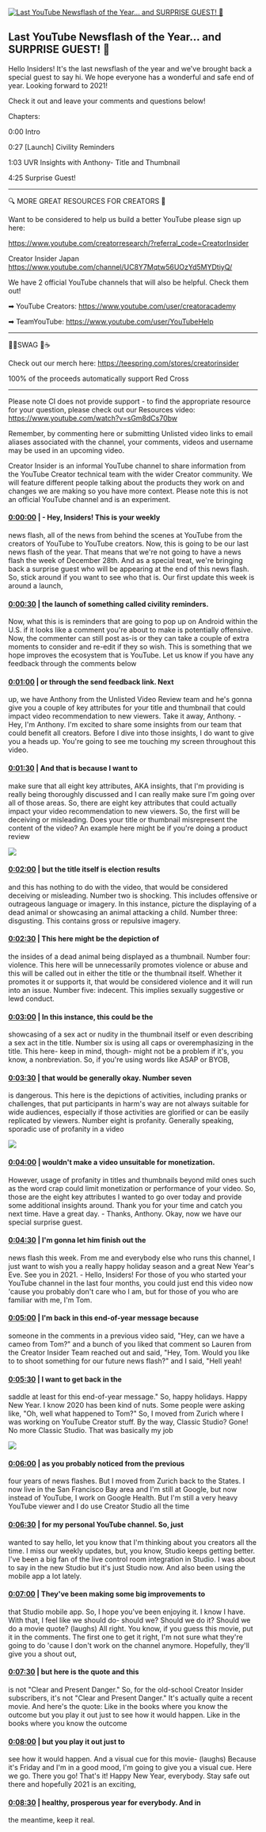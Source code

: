 [![Last YouTube Newsflash of the Year... and SURPRISE GUEST! 🤭](https://i.ytimg.com/vi/idLrc_rD0Rk/maxresdefault.jpg)](https://www.youtube.com/watch?v=idLrc_rD0Rk)

## Last YouTube Newsflash of the Year... and SURPRISE GUEST! 🤭

Hello Insiders! It's the last newsflash of the year and we've brought back a special guest to say hi. We hope everyone has a wonderful and safe end of year. Looking forward to 2021!



Check it out and leave your comments and questions below!



Chapters:



0:00 Intro

0:27 [Launch] Civility Reminders

1:03 UVR Insights with Anthony- Title and Thumbnail

4:25 Surprise Guest!



-------------------------------------------



🔍 MORE GREAT RESOURCES FOR CREATORS 🔎



Want to be considered to help us build a better YouTube please sign up here: 

https://www.youtube.com/creatorresearch/?referral_code=CreatorInsider



Creator Insider Japan https://www.youtube.com/channel/UC8Y7Mqtw56UOzYd5MYDtiyQ/



We have 2 official YouTube channels that will also be helpful. Check them out! 



➡ YouTube Creators: https://www.youtube.com/user/creatoracademy



➡ TeamYouTube: https://www.youtube.com/user/YouTubeHelp



-------------------------------------------



👕👚SWAG 🎽☕



Check out our merch here: https://teespring.com/stores/creatorinsider



100% of the proceeds automatically support Red Cross



-------------------------------------------

Please note CI does not provide support - to find the appropriate resource for your question, please check out our Resources video: https://www.youtube.com/watch?v=sGm8dCs70bw



Remember, by commenting here or submitting Unlisted video links to email aliases associated with the channel, your comments, videos and username may be used in an upcoming video.



Creator Insider is an informal YouTube channel to share information from the YouTube Creator technical team with the wider Creator community. We will feature different people talking about the products they work on and changes we are making so you have more context. Please note this is not an official YouTube channel and is an experiment.



#### [0:00:00](https://www.youtube.com/watch?v=idLrc_rD0Rk&t=0) |  - Hey, Insiders! This is your weekly

news flash, all of the news from behind the scenes at YouTube from the creators of YouTube to YouTube creators. Now, this is going to be our last news flash of the year. That means that we're not going to have a news flash the week of December 28th. And as a special treat, we're bringing back a surprise guest who will be appearing at the end of this news flash. So, stick around if you want to see who that is. Our first update this week is around a launch,  

#### [0:00:30](https://www.youtube.com/watch?v=idLrc_rD0Rk&t=30) |  the launch of something called civility reminders.

Now, what this is is reminders that are going to pop up on Android within the U.S. if it looks like a comment you're about to make is potentially offensive. Now, the commenter can still post as-is or they can take a couple of extra moments to consider and re-edit if they so wish. This is something that we hope improves the ecosystem that is YouTube. Let us know if you have any feedback through the comments below  

#### [0:01:00](https://www.youtube.com/watch?v=idLrc_rD0Rk&t=60) |  or through the send feedback link. Next

up, we have Anthony from the Unlisted Video Review team and he's gonna give you a couple of key attributes for your title and thumbnail that could impact video recommendation to new viewers. Take it away, Anthony. - Hey, I'm Anthony. I'm excited to share some insights from our team that could benefit all creators. Before I dive into those insights, I do want to give you a heads up. You're going to see me touching my screen throughout this video.  

#### [0:01:30](https://www.youtube.com/watch?v=idLrc_rD0Rk&t=90) |  And that is because I want to

make sure that all eight key attributes, AKA insights, that I'm providing is really being thoroughly discussed and I can really make sure I'm going over all of those areas. So, there are eight key attributes that could actually impact your video recommendation to new viewers. So, the first will be deceiving or misleading. Does your title or thumbnail misrepresent the content of the video? An example here might be if you're doing a product review  

![](https://i.ytimg.com/vi/idLrc_rD0Rk/maxres1.jpg)



#### [0:02:00](https://www.youtube.com/watch?v=idLrc_rD0Rk&t=120) |  but the title itself is election results

and this has nothing to do with the video, that would be considered deceiving or misleading. Number two is shocking. This includes offensive or outrageous language or imagery. In this instance, picture the displaying of a dead animal or showcasing an animal attacking a child. Number three: disgusting. This contains gross or repulsive imagery.  

#### [0:02:30](https://www.youtube.com/watch?v=idLrc_rD0Rk&t=150) |  This here might be the depiction of

the insides of a dead animal being displayed as a thumbnail. Number four: violence. This here will be unnecessarily promotes violence or abuse and this will be called out in either the title or the thumbnail itself. Whether it promotes it or supports it, that would be considered violence and it will run into an issue. Number five: indecent. This implies sexually suggestive or lewd conduct.  

#### [0:03:00](https://www.youtube.com/watch?v=idLrc_rD0Rk&t=180) |  In this instance, this could be the

showcasing of a sex act or nudity in the thumbnail itself or even describing a sex act in the title. Number six is using all caps or overemphasizing in the title. This here- keep in mind, though- might not be a problem if it's, you know, a nonbreviation. So, if you're using words like ASAP or BYOB,  

#### [0:03:30](https://www.youtube.com/watch?v=idLrc_rD0Rk&t=210) |  that would be generally okay. Number seven

is dangerous. This here is the depictions of activities, including pranks or challenges, that put participants in harm's way are not always suitable for wide audiences, especially if those activities are glorified or can be easily replicated by viewers. Number eight is profanity. Generally speaking, sporadic use of profanity in a video  

![](https://i.ytimg.com/vi/idLrc_rD0Rk/maxres2.jpg)



#### [0:04:00](https://www.youtube.com/watch?v=idLrc_rD0Rk&t=240) |  wouldn't make a video unsuitable for monetization.

However, usage of profanity in titles and thumbnails beyond mild ones such as the word crap could limit monetization or performance of your video. So, those are the eight key attributes I wanted to go over today and provide some additional insights around. Thank you for your time and catch you next time. Have a great day. - Thanks, Anthony. Okay, now we have our special surprise guest.  

#### [0:04:30](https://www.youtube.com/watch?v=idLrc_rD0Rk&t=270) |  I'm gonna let him finish out the

news flash this week. From me and everybody else who runs this channel, I just want to wish you a really happy holiday season and a great New Year's Eve. See you in 2021. - Hello, Insiders! For those of you who started your YouTube channel in the last four months, you could just end this video now 'cause you probably don't care who I am, but for those of you who are familiar with me, I'm Tom.  

#### [0:05:00](https://www.youtube.com/watch?v=idLrc_rD0Rk&t=300) |  I'm back in this end-of-year message because

someone in the comments in a previous video said, "Hey, can we have a cameo from Tom?" and a bunch of you liked that comment so Lauren from the Creator Insider Team reached out and said, "Hey, Tom. Would you like to to shoot something for our future news flash?" and I said, "Hell yeah!  

#### [0:05:30](https://www.youtube.com/watch?v=idLrc_rD0Rk&t=330) |  I want to get back in the

saddle at least for this end-of-year message." So, happy holidays. Happy New Year. I know 2020 has been kind of nuts. Some people were asking like, "Oh, well what happened to Tom?" So, I moved from Zurich where I was working on YouTube Creator stuff. By the way, Classic Studio? Gone! No more Classic Studio. That was basically my job  

![](https://i.ytimg.com/vi/idLrc_rD0Rk/maxres3.jpg)



#### [0:06:00](https://www.youtube.com/watch?v=idLrc_rD0Rk&t=360) |  as you probably noticed from the previous

four years of news flashes. But I moved from Zurich back to the States. I now live in the San Francisco Bay area and I'm still at Google, but now instead of YouTube, I work on Google Health. But I'm still a very heavy YouTube viewer and I do use Creator Studio all the time  

#### [0:06:30](https://www.youtube.com/watch?v=idLrc_rD0Rk&t=390) |  for my personal YouTube channel. So, just

wanted to say hello, let you know that I'm thinking about you creators all the time. I miss our weekly updates, but, you know, Studio keeps getting better. I've been a big fan of the live control room integration in Studio. I was about to say in the new Studio but it's just Studio now. And also been using the mobile app a lot lately.  

#### [0:07:00](https://www.youtube.com/watch?v=idLrc_rD0Rk&t=420) |  They've been making some big improvements to

that Studio mobile app. So, I hope you've been enjoying it. I know I have. With that, I feel like we should do- should we? Should we do it? Should we do a movie quote? (laughs) All right. You know, if you guess this movie, put it in the comments. The first one to get it right, I'm not sure what they're going to do 'cause I don't work on the channel anymore. Hopefully, they'll give you a shout out,  

#### [0:07:30](https://www.youtube.com/watch?v=idLrc_rD0Rk&t=450) |  but here is the quote and this

is not "Clear and Present Danger." So, for the old-school Creator Insider subscribers, it's not "Clear and Present Danger." It's actually quite a recent movie. And here's the quote: Like in the books where you know the outcome but you play it out just to see how it would happen. Like in the books where you know the outcome  

#### [0:08:00](https://www.youtube.com/watch?v=idLrc_rD0Rk&t=480) |  but you play it out just to

see how it would happen. And a visual cue for this movie- (laughs) Because it's Friday and I'm in a good mood, I'm going to give you a visual cue. Here we go. There you go! That's it! Happy New Year, everybody. Stay safe out there and hopefully 2021 is an exciting,  

#### [0:08:30](https://www.youtube.com/watch?v=idLrc_rD0Rk&t=510) |  healthy, prosperous year for everybody. And in

the meantime, keep it real.  